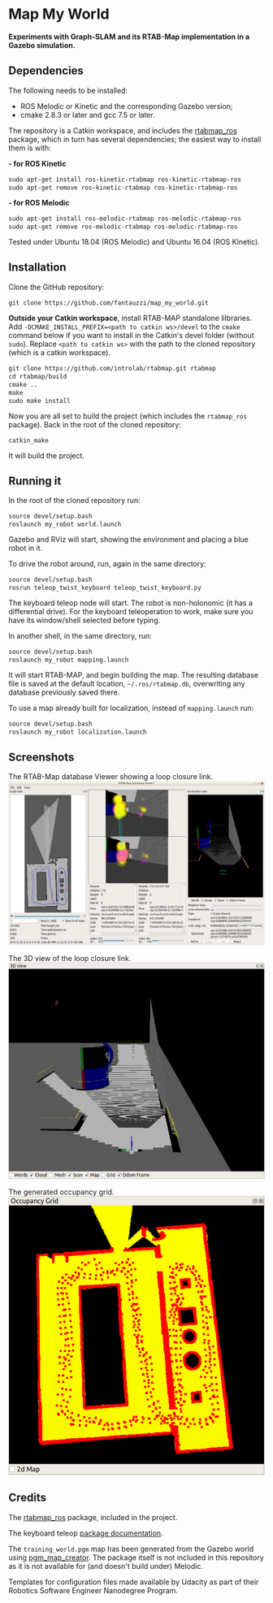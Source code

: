 # Map My World
**Experiments with Graph-SLAM and its RTAB-Map implementation in a Gazebo simulation.**
 
## Dependencies
The following needs to be installed:
- ROS Melodic or Kinetic and the corresponding Gazebo version;
- cmake 2.8.3 or later and gcc 7.5 or later.

The repository is a Catkin workspace, and includes the [rtabmap_ros](http://wiki.ros.org/rtabmap_ros) package, which in turn has several dependencies; the easiest way to install them is with:

**- for ROS Kinetic**
```shell script
sudo apt-get install ros-kinetic-rtabmap ros-kinetic-rtabmap-ros
sudo apt-get remove ros-kinetic-rtabmap ros-kinetic-rtabmap-ros
```
**- for ROS Melodic**
```shell script
sudo apt-get install ros-melodic-rtabmap ros-melodic-rtabmap-ros
sudo apt-get remove ros-melodic-rtabmap ros-melodic-rtabmap-ros
```

Tested under Ubuntu 18.04 (ROS Melodic) and Ubuntu 16.04 (ROS Kinetic).
 
 ## Installation
Clone the GitHub repository:
```shell script
git clone https://github.com/fantauzzi/map_my_world.git
```


**Outside your Catkin workspace**, install RTAB-MAP standalone lilbraries. Add `-DCMAKE_INSTALL_PREFIX=<path to catkin ws>/devel` to the `cmake` command below if you want to install in the Catkin's devel folder (without `sudo`). Replace `<path to catkin ws>` with the path to the cloned repository (which is a catkin workspace).

```shell script
git clone https://github.com/introlab/rtabmap.git rtabmap
cd rtabmap/build
cmake ..
make
sudo make install
```

Now you are all set to build the project (which includes the `rtabmap_ros` package). Back in the root of the cloned repository:

```shell script
catkin_make
```

It will build the project.

## Running it

In the root of the cloned repository run:
```shell script
source devel/setup.bash
roslaunch my_robot world.launch 
```
Gazebo and RViz will start, showing the environment and placing a blue robot in it.

To drive the robot around, run, again in the same directory:
```shell script
source devel/setup.bash
rosrun teleop_twist_keyboard teleop_twist_keyboard.py
```

The keyboard teleop node will start. The robot is non-holonomic (it has a differential drive). For the keyboard teleoperation to work, make sure you have its window/shell selected before typing.
  
In another shell, in the same directory, run:
```shell script
source devel/setup.bash
roslaunch my_robot mapping.launch 
```

It will start RTAB-MAP, and begin building the map. The resulting database file is saved at the default location, `~/.ros/rtabmap.db`, overwriting any database previously saved there.

To use a map already built for localization, instead of `mapping.launch` run:

```shell script
source devel/setup.bash
roslaunch my_robot localization.launch 
```

## Screenshots

The RTAB-Map database Viewer showing a loop closure link.
![Screenshot](dbview.png "RTAB-Map database Viewer")

The 3D view of the loop closure link.
![Screenshot](3dview.png "3D view at the loop closure link")

The generated occupancy grid.
![Screenshot](occupancy.png "The generated occupancy grind")

## Credits

The [rtabmap_ros](https://github.com/introlab/rtabmap_ros) package, included in the project. 

The keyboard teleop [package documentation](http://wiki.ros.org/teleop_twist_keyboard).

The `training_world.pgm` map has been generated from the Gazebo world using [pgm_map_creator](https://github.com/udacity/pgm_map_creator). The package itself is not included in this repository as it is not available for (and doesn't build under) Melodic.

Templates for configuration files made available by Udacity as part of their Robotics Software Engineer Nanodegree Program.